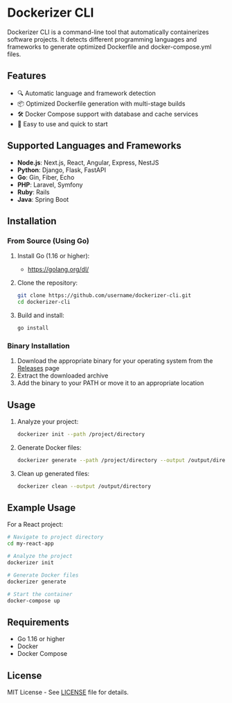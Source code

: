 # Dockerizer CLI

Dockerizer CLI is a command-line tool that automatically containerizes software projects. It detects different programming languages and frameworks to generate optimized Dockerfile and docker-compose.yml files.

## Features

- 🔍 Automatic language and framework detection
- 📦 Optimized Dockerfile generation with multi-stage builds
- 🛠 Docker Compose support with database and cache services
- 🚀 Easy to use and quick to start

## Supported Languages and Frameworks

- **Node.js**: Next.js, React, Angular, Express, NestJS
- **Python**: Django, Flask, FastAPI
- **Go**: Gin, Fiber, Echo
- **PHP**: Laravel, Symfony
- **Ruby**: Rails
- **Java**: Spring Boot

## Installation

### From Source (Using Go)

1. Install Go (1.16 or higher):
   - https://golang.org/dl/

2. Clone the repository:
   ```bash
   git clone https://github.com/username/dockerizer-cli.git
   cd dockerizer-cli
   ```

3. Build and install:
   ```bash
   go install
   ```

### Binary Installation

1. Download the appropriate binary for your operating system from the [Releases](https://github.com/ravanbabayev/dockerizer-cli/releases) page
2. Extract the downloaded archive
3. Add the binary to your PATH or move it to an appropriate location

## Usage

1. Analyze your project:
   ```bash
   dockerizer init --path /project/directory
   ```

2. Generate Docker files:
   ```bash
   dockerizer generate --path /project/directory --output /output/directory
   ```

3. Clean up generated files:
   ```bash
   dockerizer clean --output /output/directory
   ```

## Example Usage

For a React project:
```bash
# Navigate to project directory
cd my-react-app

# Analyze the project
dockerizer init

# Generate Docker files
dockerizer generate

# Start the container
docker-compose up
```

## Requirements

- Go 1.16 or higher
- Docker
- Docker Compose

## License

MIT License - See [LICENSE](LICENSE) file for details. 